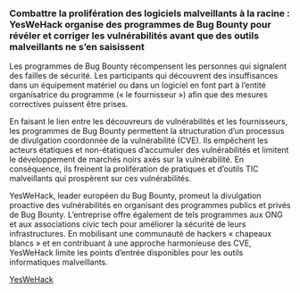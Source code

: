 ### Combattre la prolifération des logiciels malveillants à la racine : YesWeHack organise des programmes de Bug Bounty pour révéler et corriger les vulnérabilités avant que des outils malveillants ne s’en saisissent

Les programmes de Bug Bounty récompensent les personnes qui signalent des failles de sécurité. Les participants qui découvrent des insuffisances dans un équipement matériel ou dans un logiciel en font part à l’entité organisatrice du programme (« le fournisseur ») afin que des mesures correctives puissent être prises.

En faisant le lien entre les découvreurs de vulnérabilités et les fournisseurs, les programmes de Bug Bounty permettent la structuration d’un processus de divulgation coordonnée de la vulnérabilité (CVE). Ils empêchent les acteurs étatiques et non-étatiques d’accumuler des vulnérabilités et limitent le développement de marchés noirs axés sur la vulnérabilité. En conséquence, ils freinent la prolifération de pratiques et d’outils TIC malveillants qui prospèrent sur ces vulnérabilités.

YesWeHack, leader européen du Bug Bounty, promeut la divulgation proactive des vulnérabilités en organisant des programmes publics et privés de Bug Bounty. L’entreprise offre également de tels programmes aux ONG et aux associations civic tech pour améliorer la sécurité de leurs infrastructures. En mobilisant une communauté de hackers « chapeaux blancs » et en contribuant à une approche harmonieuse des CVE, YesWeHack limite les points d’entrée disponibles pour les outils informatiques malveillants.

[YesWeHack](https://www.yeswehack.com/)
